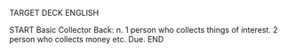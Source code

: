 TARGET DECK
ENGLISH

START
Basic
Collector
Back: n. 1 person who collects things of interest. 2 person who collects money etc. Due.
END
